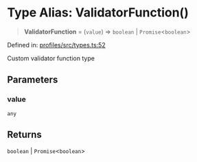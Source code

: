 # Type Alias: ValidatorFunction()

> **ValidatorFunction** = (`value`) => `boolean` \| `Promise`\<`boolean`\>

Defined in: [profiles/src/types.ts:52](https://github.com/happyvertical/smrt/blob/3e10e04571f8229dee5c87ee2f9b9b06c6c49f12/packages/profiles/src/types.ts#L52)

Custom validator function type

## Parameters

### value

`any`

## Returns

`boolean` \| `Promise`\<`boolean`\>
